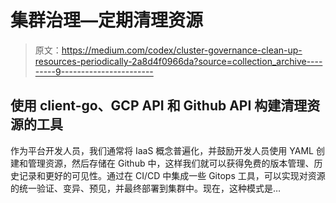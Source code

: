 # 集群治理—定期清理资源

> 原文：<https://medium.com/codex/cluster-governance-clean-up-resources-periodically-2a8d4f0966da?source=collection_archive---------9----------------------->

## 使用 client-go、GCP API 和 Github API 构建清理资源的工具

作为平台开发人员，我们通常将 IaaS 概念普遍化，并鼓励开发人员使用 YAML 创建和管理资源，然后存储在 Github 中，这样我们就可以获得免费的版本管理、历史记录和更好的可见性。通过在 CI/CD 中集成一些 Gitops 工具，可以实现对资源的统一验证、变异、预见，并最终部署到集群中。现在，这种模式是…
